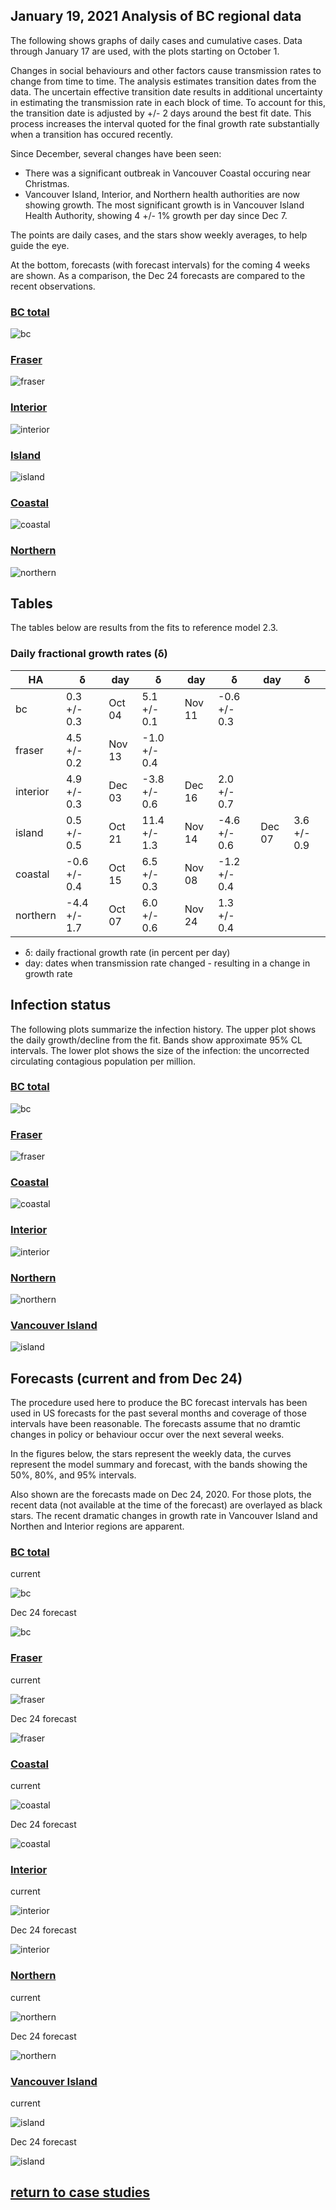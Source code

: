 ## January 19, 2021 Analysis of BC regional data

The following shows graphs of daily cases and cumulative cases. Data through January 17 are used,
with the plots starting on October 1.

Changes in social behaviours and other factors cause transmission rates to change from time to time.
The analysis estimates transition dates from the data.
The uncertain effective transition date results in additional uncertainty in estimating the transmission rate in each
block of time.
To account for this, the transition date is adjusted by +/- 2 days around the best fit date.
This process increases the interval quoted for the final growth rate substantially when a transition has occured recently.

Since December, several changes have been seen:
 * There was a significant outbreak in Vancouver Coastal occuring near Christmas.
 * Vancouver Island, Interior, and Northern health authorities are now showing growth. The most significant growth is in
 Vancouver Island Health Authority, showing 4 +/- 1% growth per day since Dec 7.

The points are daily cases, and the stars show weekly averages, to help guide the eye.

At the bottom, forecasts (with forecast intervals) for the coming 4 weeks are shown. As a comparison, the Dec 24 forecasts are compared
to the recent observations.

### [BC total](img/bc_2_3_0119.pdf)

![bc](img/bc_2_3_0119.png)

### [Fraser](img/fraser_2_3_0119.pdf)

![fraser](img/fraser_2_3_0119.png)

### [Interior](img/interior_2_3_0119.pdf)

![interior](img/interior_2_3_0119.png)

### [Island](img/island_2_3_0119.pdf)

![island](img/island_2_3_0119.png)

### [Coastal](img/coastal_2_3_0119.pdf)

![coastal](img/coastal_2_3_0119.png)

### [Northern](img/northern_2_3_0119.pdf)

![northern](img/northern_2_3_0119.png)

## Tables

The tables below are results from the fits to reference model 2.3.

### Daily fractional growth rates (&delta;)

HA| &delta; | day | &delta; | day | &delta; | day | &delta;
---|---|---|---|---|---|---|---
bc| 0.3 +/-  0.3|Oct 04| 5.1 +/-  0.1|Nov 11|-0.6 +/-  0.3
fraser| 4.5 +/-  0.2|Nov 13|-1.0 +/-  0.4
interior| 4.9 +/-  0.3|Dec 03|-3.8 +/-  0.6|Dec 16| 2.0 +/-  0.7
island| 0.5 +/-  0.5|Oct 21| 11.4 +/-  1.3|Nov 14|-4.6 +/-  0.6|Dec 07| 3.6 +/-  0.9
coastal|-0.6 +/-  0.4|Oct 15| 6.5 +/-  0.3|Nov 08|-1.2 +/-  0.4
northern|-4.4 +/-  1.7|Oct 07| 6.0 +/-  0.6|Nov 24| 1.3 +/-  0.4

* &delta;: daily fractional growth rate (in percent per day)
* day: dates when transmission rate changed - resulting in a change in growth rate

## Infection status

The following plots summarize the infection history.
The upper plot shows the daily growth/decline from the fit. Bands show approximate 95% CL intervals.
The lower plot shows the size of the infection: the uncorrected circulating contagious population per
million.

### [BC total](img/bc-summary.pdf)

![bc](img/bc-summary.png)

### [Fraser](img/fraser-summary.pdf)

![fraser](img/fraser-summary.png)

### [Coastal](img/coastal-summary.pdf)

![coastal](img/coastal-summary.png)

### [Interior](img/interior-summary.pdf)

![interior](img/interior-summary.png)

### [Northern](img/northern-summary.pdf)

![northern](img/northern-summary.png)

### [Vancouver Island](img/island-summary.pdf)

![island](img/island-summary.png)

## Forecasts (current and from Dec 24)

The procedure used here to produce the BC forecast intervals has
been used in US forecasts for the past several months and coverage of those intervals have been reasonable.
The forecasts assume that no dramtic changes in policy or behaviour occur over the next several weeks.

In the figures below, the stars represent the weekly data,
the curves represent the model summary and forecast,
with the bands showing the 50%, 80%, and 95% intervals.

Also shown are the forecasts made on Dec 24, 2020.
For those plots, the recent data (not available at the time of the forecast) are overlayed as black stars.
The recent dramatic changes in growth rate in Vancouver Island and Northen and Interior regions are apparent.

### [BC total](img/bc-forecast.pdf)

current

![bc](img/bc-forecast.png)

Dec 24 forecast

![bc](img/bc-forecast-x.png)

### [Fraser](img/fraser-forecast.pdf)

current

![fraser](img/fraser-forecast.png)

Dec 24 forecast

![fraser](img/fraser-forecast-x.png)

### [Coastal](img/coastal-forecast.pdf)

current

![coastal](img/coastal-forecast.png)

Dec 24 forecast

![coastal](img/coastal-forecast-x.png)

### [Interior](img/interior-forecast.pdf)

current

![interior](img/interior-forecast.png)

Dec 24 forecast

![interior](img/interior-forecast-x.png)

### [Northern](img/northern-forecast.pdf)

current

![northern](img/northern-forecast.png)

Dec 24 forecast

![northern](img/northern-forecast-x.png)

### [Vancouver Island](img/island-forecast.pdf)

current

![island](img/island-forecast.png)

Dec 24 forecast

![island](img/island-forecast-x.png)

## [return to case studies](../index.md)

